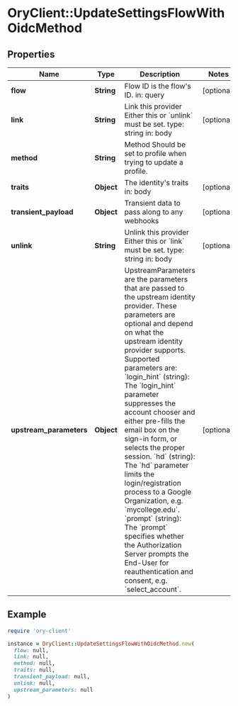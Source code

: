 # OryClient::UpdateSettingsFlowWithOidcMethod

## Properties

| Name | Type | Description | Notes |
| ---- | ---- | ----------- | ----- |
| **flow** | **String** | Flow ID is the flow&#39;s ID.  in: query | [optional] |
| **link** | **String** | Link this provider  Either this or &#x60;unlink&#x60; must be set.  type: string in: body | [optional] |
| **method** | **String** | Method  Should be set to profile when trying to update a profile. |  |
| **traits** | **Object** | The identity&#39;s traits  in: body | [optional] |
| **transient_payload** | **Object** | Transient data to pass along to any webhooks | [optional] |
| **unlink** | **String** | Unlink this provider  Either this or &#x60;link&#x60; must be set.  type: string in: body | [optional] |
| **upstream_parameters** | **Object** | UpstreamParameters are the parameters that are passed to the upstream identity provider.  These parameters are optional and depend on what the upstream identity provider supports. Supported parameters are: &#x60;login_hint&#x60; (string): The &#x60;login_hint&#x60; parameter suppresses the account chooser and either pre-fills the email box on the sign-in form, or selects the proper session. &#x60;hd&#x60; (string): The &#x60;hd&#x60; parameter limits the login/registration process to a Google Organization, e.g. &#x60;mycollege.edu&#x60;. &#x60;prompt&#x60; (string): The &#x60;prompt&#x60; specifies whether the Authorization Server prompts the End-User for reauthentication and consent, e.g. &#x60;select_account&#x60;. | [optional] |

## Example

```ruby
require 'ory-client'

instance = OryClient::UpdateSettingsFlowWithOidcMethod.new(
  flow: null,
  link: null,
  method: null,
  traits: null,
  transient_payload: null,
  unlink: null,
  upstream_parameters: null
)
```

